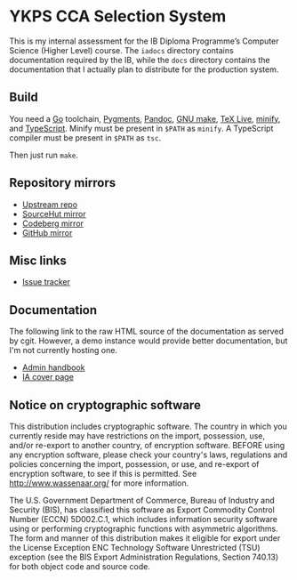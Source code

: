 # YKPS CCA Selection System

This is my internal assessment for the IB Diploma Programme&rsquo;s Computer
Science (Higher Level) course. The `iadocs` directory contains documentation
required by the IB, while the `docs` directory contains the documentation that
I actually plan to distribute for the production system.

## Build

You need a [Go](https://go.dev) toolchain, [Pygments](https://pygments.org),
[Pandoc](https://pandoc.org), [GNU make](https://www.gnu.org/software/make/),
[TeX Live](https://tug.org/texlive/),
[minify](https://github.com/tdewolff/minify), and
[TypeScript](https://www.typescriptlang.org). Minify must be present in `$PATH`
as `minify`. A TypeScript compiler must be present in `$PATH` as `tsc`.

Then just run `make`.

## Repository mirrors

* [Upstream repo](https://git.runxiyu.org/cca.git)
* [SourceHut mirror](https://git.sr.ht/~runxiyu/cca)
* [Codeberg mirror](https://codeberg.org/runxiyu/cca)
* [GitHub mirror](https://github.com/runxiyu/cca)

## Misc links

* [Issue tracker](https://todo.sr.ht/~runxiyu/cca)

## Documentation

The following link to the raw HTML source of the documentation as served by
cgit. However, a demo instance would provide better documentation, but I'm
not currently hosting one.

* [Admin handbook](https://git.runxiyu.org/cca.git/plain/docs/admin_handbook.html)
* [IA cover page](https://git.runxiyu.org/cca.git/plain/iadocs/cover_page.htm)

## Notice on cryptographic software

This distribution includes cryptographic software. The country in which you
currently reside may have restrictions on the import, possession, use, and/or
re-export to another country, of encryption software. BEFORE using any
encryption software, please check your country's laws, regulations and policies
concerning the import, possession, or use, and re-export of encryption
software, to see if this is permitted. See http://www.wassenaar.org/ for more
information.

The U.S. Government Department of Commerce, Bureau of Industry and Security
(BIS), has classified this software as Export Commodity Control Number (ECCN)
5D002.C.1, which includes information security software using or performing
cryptographic functions with asymmetric algorithms. The form and manner of this
distribution makes it eligible for export under the License Exception ENC
Technology Software Unrestricted (TSU) exception (see the BIS Export
Administration Regulations, Section 740.13) for both object code and source
code.
